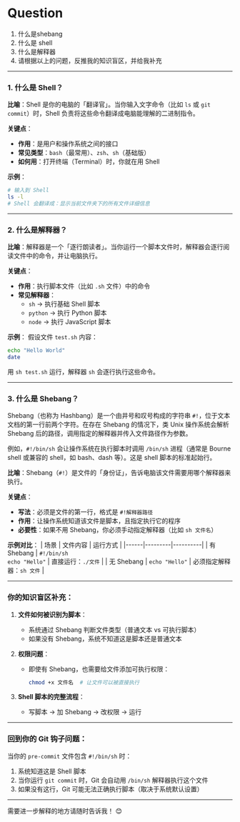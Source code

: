 # Question

1. 什么是shebang
2. 什么是 shell
3. 什么是解释器
3. 请根据以上的问题，反推我的知识盲区，并给我补充

---

### 1. 什么是 Shell？
**比喻**：Shell 是你的电脑的「翻译官」。当你输入文字命令（比如 `ls` 或 `git commit`）时，Shell 负责将这些命令翻译成电脑能理解的二进制指令。

**关键点**：
- **作用**：是用户和操作系统之间的接口
- **常见类型**：`bash`（最常用）、`zsh`、`sh`（基础版）
- **如何用**：打开终端（Terminal）时，你就在用 Shell

**示例**：
```bash
# 输入到 Shell
ls -l
# Shell 会翻译成：显示当前文件夹下的所有文件详细信息
```

---

### 2. 什么是解释器？
**比喻**：解释器是一个「逐行朗读者」。当你运行一个脚本文件时，解释器会逐行阅读文件中的命令，并让电脑执行。

**关键点**：
- **作用**：执行脚本文件（比如 `.sh` 文件）中的命令
- **常见解释器**：
  - `sh` → 执行基础 Shell 脚本
  - `python` → 执行 Python 脚本
  - `node` → 执行 JavaScript 脚本

**示例**：
假设文件 `test.sh` 内容：
```bash
echo "Hello World"
date
```
用 `sh test.sh` 运行，解释器 `sh` 会逐行执行这些命令。

---

### 3. 什么是 Shebang？

Shebang（也称为 Hashbang）是一个由井号和叹号构成的字符串 `#!`，位于文本文档的第一行前两个字符。在存在 Shebang 的情况下，类 Unix 操作系统会解析 Shebang 后的路径，调用指定的解释器并传入文件路径作为参数。

例如，`#!/bin/sh` 会让操作系统在执行脚本时调用 `/bin/sh` 进程（通常是 Bourne shell 或兼容的 shell，如 bash、dash 等）。这是 shell 脚本的标准起始行。


**比喻**：Shebang（`#!`）是文件的「身份证」，告诉电脑该文件需要用哪个解释器来执行。

**关键点**：
- **写法**：必须是文件的第一行，格式是 `#!解释器路径`
- **作用**：让操作系统知道该文件是脚本，且指定执行它的程序
- **必要性**：如果不用 Shebang，你必须手动指定解释器（比如 `sh 文件名`）

**示例对比**：
| 场景 | 文件内容 | 运行方式 |
|------|---------|----------|
| 有 Shebang | `#!/bin/sh`<br>`echo "Hello"` | 直接运行：`./文件` |
| 无 Shebang | `echo "Hello"` | 必须指定解释器：`sh 文件` |

---

### 你的知识盲区补充：
1. **文件如何被识别为脚本**：
   - 系统通过 Shebang 判断文件类型（普通文本 vs 可执行脚本）
   - 如果没有 Shebang，系统不知道这是脚本还是普通文本

2. **权限问题**：
   - 即使有 Shebang，也需要给文件添加可执行权限：
     ```bash
     chmod +x 文件名  # 让文件可以被直接执行
     ```

3. **Shell 脚本的完整流程**：
   - 写脚本 → 加 Shebang → 改权限 → 运行

---

### 回到你的 Git 钩子问题：
当你的 `pre-commit` 文件包含 `#!/bin/sh` 时：
1. 系统知道这是 Shell 脚本
2. 当你运行 `git commit` 时，Git 会自动用 `/bin/sh` 解释器执行这个文件
3. 如果没有这行，Git 可能无法正确执行脚本（取决于系统默认设置）

---

需要进一步解释的地方请随时告诉我！ 😊